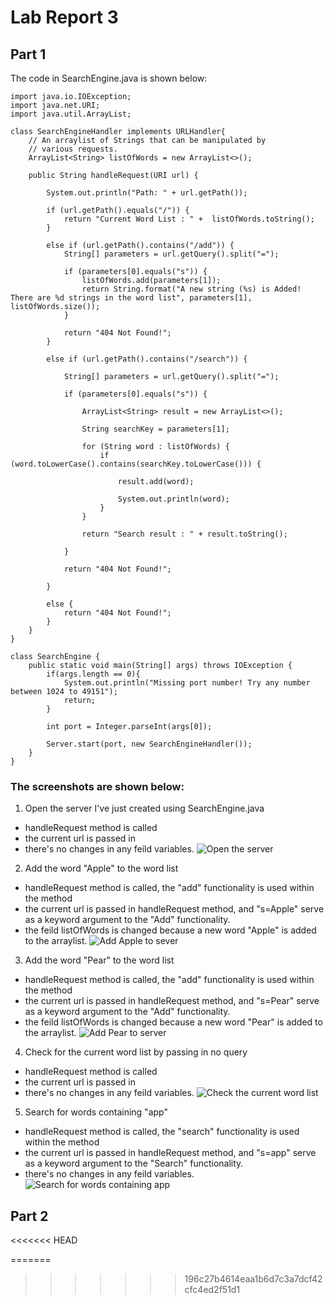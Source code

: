 # Lab Report 3
## Part 1

The code in SearchEngine.java is shown below:
```
import java.io.IOException;
import java.net.URI;
import java.util.ArrayList;

class SearchEngineHandler implements URLHandler{
    // An arraylist of Strings that can be manipulated by
    // various requests.
    ArrayList<String> listOfWords = new ArrayList<>();

    public String handleRequest(URI url) {

        System.out.println("Path: " + url.getPath());

        if (url.getPath().equals("/")) {
            return "Current Word List : " +  listOfWords.toString();
        }

        else if (url.getPath().contains("/add")) {
            String[] parameters = url.getQuery().split("=");

            if (parameters[0].equals("s")) {
                listOfWords.add(parameters[1]);
                return String.format("A new string (%s) is Added! There are %d strings in the word list", parameters[1], listOfWords.size());
            }

            return "404 Not Found!";
        }

        else if (url.getPath().contains("/search")) {

            String[] parameters = url.getQuery().split("=");

            if (parameters[0].equals("s")) {
                
                ArrayList<String> result = new ArrayList<>();

                String searchKey = parameters[1];

                for (String word : listOfWords) {
                    if (word.toLowerCase().contains(searchKey.toLowerCase())) {
                        
                        result.add(word);

                        System.out.println(word);
                    }
                }

                return "Search result : " + result.toString();
                
            }

            return "404 Not Found!";

        }

        else {
            return "404 Not Found!";
        }
    }
}

class SearchEngine {
    public static void main(String[] args) throws IOException {
        if(args.length == 0){
            System.out.println("Missing port number! Try any number between 1024 to 49151");
            return;
        }

        int port = Integer.parseInt(args[0]);

        Server.start(port, new SearchEngineHandler());
    }
}

```

### The screenshots are shown below:

1. Open the server I've just created using SearchEngine.java
* handleRequest method is called
* the current url is passed in
* there's no changes in any feild variables.
![Open the server](https://user-images.githubusercontent.com/100378969/195945319-116e5976-11aa-49bf-9127-42542a192904.png)


2. Add the word "Apple" to the word list
* handleRequest method is called, the "add" functionality is used within the method
* the current url is passed in handleRequest method, and "s=Apple" serve as a keyword argument to the "Add" functionality.
* the feild listOfWords is changed because a new word "Apple" is added to the arraylist.
![Add Apple to sever](https://user-images.githubusercontent.com/100378969/195945345-03430d6f-953d-4625-8683-fdc23f390960.png)


3. Add the word "Pear" to the word list
* handleRequest method is called, the "add" functionality is used within the method
* the current url is passed in handleRequest method, and "s=Pear" serve as a keyword argument to the "Add" functionality.
* the feild listOfWords is changed because a new word "Pear" is added to the arraylist.
![Add Pear to server](https://user-images.githubusercontent.com/100378969/195945363-775b019f-14db-4b66-a5d5-b4ddf9f12aa6.png)


4. Check for the current word list by passing in no query
* handleRequest method is called
* the current url is passed in
* there's no changes in any feild variables.
![Check the current word list](https://user-images.githubusercontent.com/100378969/195945443-4690ff77-c625-47d5-ab88-eccef687b028.png)


5. Search for words containing "app"
* handleRequest method is called, the "search" functionality is used within the method
* the current url is passed in handleRequest method, and "s=app" serve as a keyword argument to the "Search" functionality.
* there's no changes in any feild variables.
![Search for words containing app](https://user-images.githubusercontent.com/100378969/195945421-0d9585ea-528c-42cb-a025-efcaf94e572c.png)


## Part 2
<<<<<<< HEAD

=======
>>>>>>> 196c27b4614eaa1b6d7c3a7dcf42cfc4ed2f51d1


